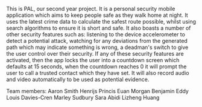 This is PAL, our second year project.
It is a personal security mobile application which aims to keep people
safe as they walk home at night. It uses the latest crime data to calculate the safest route possible, whilst using search algorithms to ensure it is short and safe.
It also boasts a number of other security features such as: listening to the device accelerometer to detect a potential attack, watching for any deviations from the generated path which may indicate something is wrong, a deadman's switch to give the user control over their security.
If any of these security features are activated, then the app locks the user into a countdown screen which defaults at 15 seconds, when the countdown reaches 0 it will prompt the user to call a trusted contact which they have set. It will also record audio and video automatically to be used as potential evidence.

Team members:
Aaron Smith
Henrijs Princis
Euan Morgan
Benjamin Eddy
Louis Davies-Cren
Marley Sudbury
Sara Abidi
Lizheng Huang
